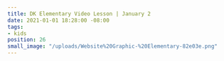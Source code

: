 ```yaml
---
title: DK Elementary Video Lesson | January 2
date: 2021-01-01 18:28:00 -08:00
tags:
- kids
position: 26
small_image: "/uploads/Website%20Graphic-%20Elementary-82e03e.png"
---
```


